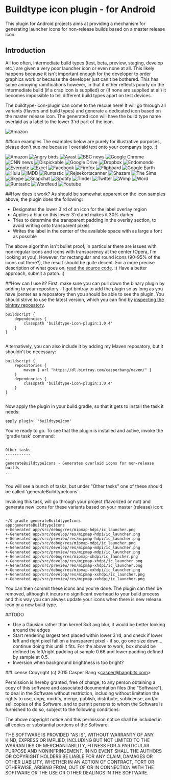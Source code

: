 # Buildtype icon plugin - for Android
This plugin for Android projects aims at providing a mechanism for generating launcher icons for non-release builds based on a master release icon.

## Introduction
All too often, intermediate build types (test, beta, preview, staging, develop etc.) are given a very poor launcher icon or even none at all. This likely happens because it isn't important enough for the developer to order graphics work or because the developer just can't be bothered. This has some annoying ramifications however, in that it either reflects poorly on the intermediate build (if a crap icon is supplied) or (if none are supplied at all) it becomes impossible to tell different build types apart on test devices.

The buildtype-icon-plugin can come to the rescue here! It will go through all variants (flavors and build types) and generate a dedicated icon based on the master release icon. The generated icon will have the build type name overlaid as a label to the lower 3'rd part of the icon.

![Amazon](../gh-pages/icon-samples/rejsekortscanner-buildtypes.png)

##Icon examples
The examples below are purely for illustrative purposes, please don't sue me because I overlaid text onto your companys logo. ;)

![Amazon](../gh-pages/icon-samples/amazon.png) 
![Angry birds](../gh-pages/icon-samples/angrybirds.png) 
![Avast](../gh-pages/icon-samples/avastantivirus.png) 
![BBC news](../gh-pages/icon-samples/bbcnewz.png) 
![Google Chrome](../gh-pages/icon-samples/chrome.png) 
![CNN news](../gh-pages/icon-samples/cnnnewz.png) 
![Dispickable](../gh-pages/icon-samples/dispicakleme.png) 
![Google Drive](../gh-pages/icon-samples/drive.png) 
![Dropbox](../gh-pages/icon-samples/dropbox.png) 
![Endomondo](../gh-pages/icon-samples/endomondo.png) 
![Evernote](../gh-pages/icon-samples/evernote.png)
![Excel](../gh-pages/icon-samples/excel.png) 
![Facebook](../gh-pages/icon-samples/facebook.png) 
![Firefox](../gh-pages/icon-samples/firefox.png) 
![Flipboard](../gh-pages/icon-samples/flipboard.png) 
![Google Earth](../gh-pages/icon-samples/googleearth.png) 
![Hulu](../gh-pages/icon-samples/hulu.png) 
![IMDB](../gh-pages/icon-samples/imdb.png) 
![Runtastic](../gh-pages/icon-samples/runtastic.png) 
![Rejsekortscanner](../gh-pages/icon-samples/rejsekortscanner.png) 
![Shazam](../gh-pages/icon-samples/shazam.png) 
![The Sims](../gh-pages/icon-samples/sims.png) 
![Skype](../gh-pages/icon-samples/skype.png) 
![Snapchat](../gh-pages/icon-samples/snapchat.png) 
![Spotify](../gh-pages/icon-samples/spotify.png) 
![Tinder](../gh-pages/icon-samples/tinder.png) 
![Twitter](../gh-pages/icon-samples/twitter.png) 
![Wimp](../gh-pages/icon-samples/wimp.png) 
![Word](../gh-pages/icon-samples/word.png) 
![Runtastic](../gh-pages/icon-samples/runtastic.png) 
![Wordfeud](../gh-pages/icon-samples/wordfeud.png) 
![Youtube](../gh-pages/icon-samples/youtube.png) 

##How does it work?
As should be somewhat apparent on the icon samples above, the plugin does the following:
- Designates the lower 3'rd of an icon for the label overlay region
- Applies a blur on this lower 3'rd and makes it 30% darker
- Tries to determine the transparent padding in the overlay section, to avoid writing onto transparent pixels
- Writes the label in the center of the available space with as large a font as possible

The above algorithm isn't bullet proof, in particular there are issues with non-regular icons and icons with transparency at the center (Opera, I'm looking at you). However, for rectangular and round icons (90-95% of the icons out there?), the result should be quite decent. For a more precise description of what goes on, [read the source code](https://github.com/casperbang/buildtype-icon-plugin/blob/master/src/main/java/com/bangbits/android/gradle/ImageStamper.java). :) Have a better approach, submit a patch. :)

##How can I use it?
First, make sure you can pull down the binary plugin by adding to your repository - I got bintray to add the plugin so as long as you have jcenter as a reposatory then you should be able to see the plugin. You should strive to use the latest version, which you can find by [inspecting the bintray reposatory](https://jcenter.bintray.com/com/bangbits/android/gradle/buildtype-icon-plugin/).

```
buildscript {
    dependencies {
        classpath 'buildtype-icon-plugin:1.0.4'
    }
}


```

Alternatively, you can also include it by adding my Maven reposatory, but it shouldn't be necessary:


```
buildscript {
    repositories {
        maven { url "https://dl.bintray.com/casperbang/maven/" }
    }
    dependencies {
        classpath 'buildtype-icon-plugin:1.0.4'
    }
}


```

Now apply the plugin in your build.gradle, so that it gets to install the task it needs:

```
apply plugin: 'buildtypeIcon'

```

You're ready to go. To see that the plugin is installed and active, invoke the 'gradle task' command:

```

Other tasks
-----------
...
generateBuildtypeIcons - Generates overlaid icons for non-release builds
...


```

You will see a bunch of tasks, but under "Other tasks" one of these should be called 'generateBuildtypeIcons'.

Invoking this task, will go through your project (flavorized or not) and generate new icons for these variants based on your master (release) icon:

```

~/$ gradle generateBuildtypeIcons
app:generateBuildtypeIcons
+-Generated app/src/debug/res/mipmap-hdpi/ic_launcher.png
+-Generated app/src/develop/res/mipmap-hdpi/ic_launcher.png
+-Generated app/src/preview/res/mipmap-hdpi/ic_launcher.png
+-Generated app/src/debug/res/mipmap-mdpi/ic_launcher.png
+-Generated app/src/develop/res/mipmap-mdpi/ic_launcher.png
+-Generated app/src/preview/res/mipmap-mdpi/ic_launcher.png
+-Generated app/src/debug/res/mipmap-xhdpi/ic_launcher.png
+-Generated app/src/develop/res/mipmap-xhdpi/ic_launcher.png
+-Generated app/src/preview/res/mipmap-xhdpi/ic_launcher.png
+-Generated app/src/debug/res/mipmap-xxhdpi/ic_launcher.png
+-Generated app/src/develop/res/mipmap-xxhdpi/ic_launcher.png
+-Generated app/src/preview/res/mipmap-xxhdpi/ic_launcher.png

```

You can then commit these icons and you're done. The plugin can then be removed, although it incurs no significant overhead to your build process and this way you can always update your icons when there is new release icon or a new build type.

##TODO
- Use a Gausian rather than kernel 3x3 avg blur, it would be better looking around the edges
- Start rendering largest text placed within lower 3'rd, and check if lower left and right pixel fall on a transparent pixel - if so, go one size down... continue doing this until it fits. For the above to work, box should be defined by left/right padding at sample 0.66 and lower padding defined by sample at 0.5.
- Inversion when background brightness is too bright?

##License
Copyright (c) 2015 Casper Bang <<casper@bangbits.com>>

Permission is hereby granted, free of charge, to any person obtaining a copy of this software and associated documentation files (the "Software"), to deal in the Software without restriction, including without limitation the rights to use, copy, modify, merge, publish, distribute, sublicense, and/or sell copies of the Software, and to permit persons to whom the Software is furnished to do so, subject to the following conditions:

The above copyright notice and this permission notice shall be included in all copies or substantial portions of the Software.

THE SOFTWARE IS PROVIDED "AS IS", WITHOUT WARRANTY OF ANY KIND, EXPRESS OR IMPLIED, INCLUDING BUT NOT LIMITED TO THE WARRANTIES OF MERCHANTABILITY, FITNESS FOR A PARTICULAR PURPOSE AND NONINFRINGEMENT. IN NO EVENT SHALL THE AUTHORS OR COPYRIGHT HOLDERS BE LIABLE FOR ANY CLAIM, DAMAGES OR OTHER LIABILITY, WHETHER IN AN ACTION OF CONTRACT, TORT OR OTHERWISE, ARISING FROM, OUT OF OR IN CONNECTION WITH THE SOFTWARE OR THE USE OR OTHER DEALINGS IN THE SOFTWARE.